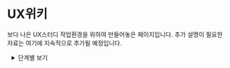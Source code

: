 <head>
    <style>
        details{
            margin-left:2%;
        }
    </style>
</head>

# UX위키

보다 나은 UX스터디 작업환경을 위하여 만들어놓은 페이지입니다. 추가 설명이 필요한 자료는 여기에 지속적으로 추가될 예정입니다.



<details>
    <summary style="margin-bottom:auto">
        단계별 보기
    </summary>
    <details>
        <summary>
            기획 단계
        </summary>
    </details>
    <details>
        <summary>
            발견 단계
        </summary>
    </details>
</details>
